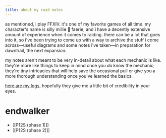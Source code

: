 ```yaml
---
title: about my raid notes
---
```


as mentioned, i play FFXIV. it's one of my favorite games of all time. my character's name is silly millie 🌸 faerie, and i have a decently extensive amount of experience when it comes to raiding. there can be a lot that goes into it, so i've been trying to come up with a way to archive the stuff i come across—useful diagrams and some notes i've taken—in preparation for dawntrail, the next expansion.

my notes aren't meant to be very in-detail about what each mechanic is like. they're more like things to keep in mind once you *do* know the mechanic; they're tiny intricacies that will help save the occasional pull or give you a more thorough understanding once you've learned the basics.

[here are my logs.](https://www.fflogs.com/character/na/faerie/silly%20millie) hopefully they give me a little bit of credibility in your eyes.

# endwalker
- [[P12S (phase 1)]]
- [[P12S (phase 2)]]